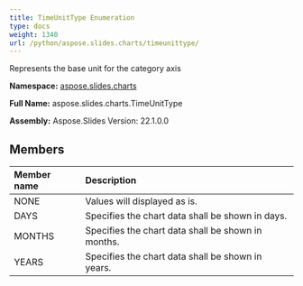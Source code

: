 ```yaml
---
title: TimeUnitType Enumeration
type: docs
weight: 1340
url: /python/aspose.slides.charts/timeunittype/
---
```


Represents the base unit for the category axis

**Namespace:** [aspose.slides.charts](/python/aspose.slides.charts/)

**Full Name:** aspose.slides.charts.TimeUnitType

**Assembly:**  Aspose.Slides Version: 22.1.0.0

## **Members**
|**Member name**|**Description**|
| :- | :- |
|NONE|Values will displayed as is.|
|DAYS|Specifies the chart data shall be shown in days.|
|MONTHS|Specifies the chart data shall be shown in months.|
|YEARS|Specifies the chart data shall be shown in years.|
